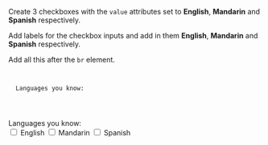 Create 3 checkboxes with the `value` attributes
set to **English**, **Mandarin** and **Spanish**
respectively.

Add labels for the checkbox inputs and
add in them **English**, **Mandarin** and **Spanish**
respectively.

Add all this after the `br` element.

<codeblock language="html" type="exercise" testMode="fixedInput">
<code>
<form>
  <label>Languages you know:</label>
  <br />
</form>
</code>

<solution>
<form>
  <label>Languages you know:</label>
  <br />
  <input type="checkbox" value="English">
  <label>English</label>
  <input type="checkbox" value="Mandarin">
  <label>Mandarin</label>
  <input type="checkbox" value="Spanish">
  <label>Spanish</label>
</form>
</solution>
</codeblock>
